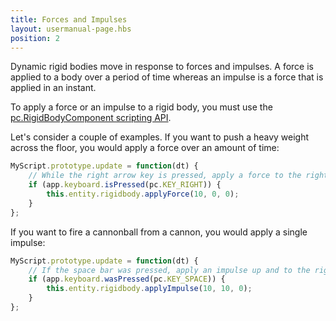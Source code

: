 ```yaml
---
title: Forces and Impulses
layout: usermanual-page.hbs
position: 2
---
```


Dynamic rigid bodies move in response to forces and impulses. A force is applied to a body over a period of time whereas an impulse is a force that is applied in an instant.

To apply a force or an impulse to a rigid body, you must use the [pc.RigidBodyComponent scripting API][1].

Let's consider a couple of examples. If you want to push a heavy weight across the floor, you would apply a force over an amount of time:

```javascript
MyScript.prototype.update = function(dt) {
    // While the right arrow key is pressed, apply a force to the right
    if (app.keyboard.isPressed(pc.KEY_RIGHT)) {
        this.entity.rigidbody.applyForce(10, 0, 0);
    }
};
```

If you want to fire a cannonball from a cannon, you would apply a single impulse:

```javascript
MyScript.prototype.update = function(dt) {
    // If the space bar was pressed, apply an impulse up and to the right
    if (app.keyboard.wasPressed(pc.KEY_SPACE)) {
        this.entity.rigidbody.applyImpulse(10, 10, 0);
    }
};
```

[1]: /api/pc.RigidBodyComponent.html

